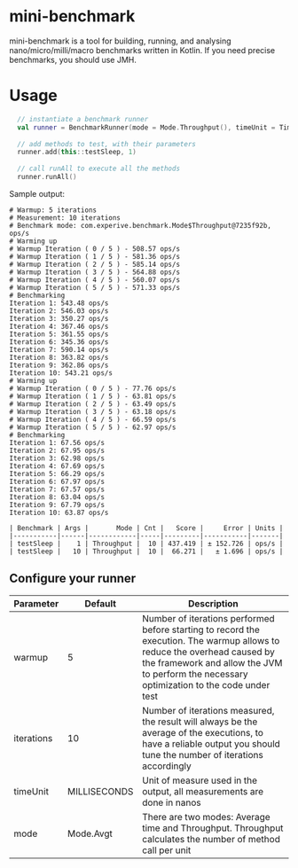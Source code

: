 # mini-benchmark

mini-benchmark is a tool for building, running, and analysing nano/micro/milli/macro benchmarks written in Kotlin.
If you need precise benchmarks, you should use JMH. 

# Usage

```kotlin
  // instantiate a benchmark runner
  val runner = BenchmarkRunner(mode = Mode.Throughput(), timeUnit = TimeUnit.MILLISECONDS)
  
  // add methods to test, with their parameters
  runner.add(this::testSleep, 1)
  
  // call runAll to execute all the methods
  runner.runAll()

```

Sample output:
```
# Warmup: 5 iterations
# Measurement: 10 iterations
# Benchmark mode: com.experive.benchmark.Mode$Throughput@7235f92b, ops/s
# Warming up
# Warmup Iteration ( 0 / 5 ) - 508.57 ops/s
# Warmup Iteration ( 1 / 5 ) - 581.36 ops/s
# Warmup Iteration ( 2 / 5 ) - 585.14 ops/s
# Warmup Iteration ( 3 / 5 ) - 564.88 ops/s
# Warmup Iteration ( 4 / 5 ) - 560.07 ops/s
# Warmup Iteration ( 5 / 5 ) - 571.33 ops/s
# Benchmarking
Iteration 1: 543.48 ops/s
Iteration 2: 546.03 ops/s
Iteration 3: 350.27 ops/s
Iteration 4: 367.46 ops/s
Iteration 5: 361.55 ops/s
Iteration 6: 345.36 ops/s
Iteration 7: 590.14 ops/s
Iteration 8: 363.82 ops/s
Iteration 9: 362.86 ops/s
Iteration 10: 543.21 ops/s
# Warming up
# Warmup Iteration ( 0 / 5 ) - 77.76 ops/s
# Warmup Iteration ( 1 / 5 ) - 63.81 ops/s
# Warmup Iteration ( 2 / 5 ) - 63.49 ops/s
# Warmup Iteration ( 3 / 5 ) - 63.18 ops/s
# Warmup Iteration ( 4 / 5 ) - 66.59 ops/s
# Warmup Iteration ( 5 / 5 ) - 62.97 ops/s
# Benchmarking
Iteration 1: 67.56 ops/s
Iteration 2: 67.95 ops/s
Iteration 3: 62.98 ops/s
Iteration 4: 67.69 ops/s
Iteration 5: 66.29 ops/s
Iteration 6: 67.97 ops/s
Iteration 7: 67.57 ops/s
Iteration 8: 63.04 ops/s
Iteration 9: 67.79 ops/s
Iteration 10: 63.87 ops/s

| Benchmark | Args |       Mode | Cnt |   Score |     Error | Units |
|-----------|------|------------|-----|---------|-----------|-------|
| testSleep |    1 | Throughput |  10 | 437.419 | ± 152.726 | ops/s |
| testSleep |   10 | Throughput |  10 |  66.271 |   ± 1.696 | ops/s |
```

## Configure your runner
|Parameter|Default|Description|
|---------|-------|-----------|
|warmup|5|Number of iterations performed before starting to record the execution. The warmup allows to reduce the overhead caused by the framework and allow the JVM to perform the necessary optimization to the code under test|
|iterations|10|Number of iterations measured, the result will always be the average of the executions, to have a reliable output you should tune the number of iterations accordingly|
|timeUnit|MILLISECONDS|Unit of measure used in the output, all measurements are done in nanos|
|mode|Mode.Avgt|There are two modes: Average time and Throughput. Throughput calculates the number of method call per unit|
